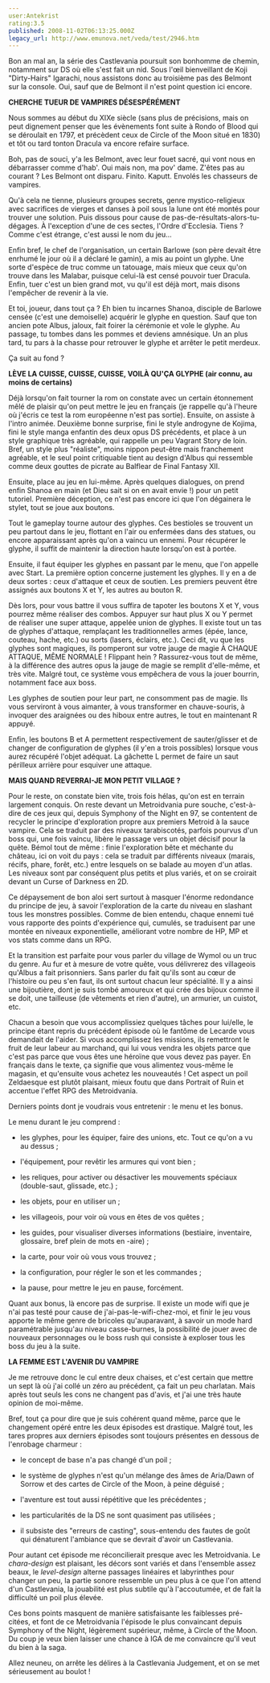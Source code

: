 ```yaml
---
user:Antekrist
rating:3.5
published: 2008-11-02T06:13:25.000Z
legacy_url: http://www.emunova.net/veda/test/2946.htm
---
```

Bon an mal an, la série des Castlevania poursuit son bonhomme de chemin, notamment sur DS où elle s'est fait un nid. Sous l'œil bienveillant de Koji "Dirty-Hairs" Igarachi, nous assistons donc au troisième pas des Belmont sur la console. Oui, sauf que de Belmont il n'est point question ici encore.  

  

**CHERCHE TUEUR DE VAMPIRES DÉSESPÉRÉMENT**  

Nous sommes au début du XIXe siècle (sans plus de précisions, mais on peut dignement penser que les évènements font suite à Rondo of Blood qui se déroulait en 1797, et précèdent ceux de Circle of the Moon situé en 1830) et tôt ou tard tonton Dracula va encore refaire surface.  

Boh, pas de souci, y'a les Belmont, avec leur fouet sacré, qui vont nous en débarrasser comme d'hab'. Oui mais non, ma pov' dame. Z'êtes pas au courant ? Les Belmont ont disparu. Finito. Kaputt. Envolés les chasseurs de vampires.  

Qu'à cela ne tienne, plusieurs groupes secrets, genre mystico-religieux avec sacrifices de vierges et danses à poil sous la lune ont été montés pour trouver une solution. Puis dissous pour cause de pas-de-résultats-alors-tu-dégages. À l'exception d'une de ces sectes, l'Ordre d'Ecclesia. Tiens ? Comme c'est étrange, c'est aussi le nom du jeu...  

  

Enfin bref, le chef de l'organisation, un certain Barlowe (son père devait être enrhumé le jour où il a déclaré le gamin), a mis au point un glyphe. Une sorte d'espèce de truc comme un tatouage, mais mieux que ceux qu'on trouve dans les Malabar, puisque celui-là est censé pouvoir tuer Dracula. Enfin, tuer c'est un bien grand mot, vu qu'il est déjà mort, mais disons l'empêcher de revenir à la vie.  

Et toi, joueur, dans tout ça ? Eh bien tu incarnes Shanoa, disciple de Barlowe censée (c'est une demoiselle) acquérir le glyphe en question. Sauf que ton ancien pote Albus, jaloux, fait foirer la cérémonie et vole le glyphe. Au passage, tu tombes dans les pommes et deviens amnésique. Un an plus tard, tu pars à la chasse pour retrouver le glyphe et arrêter le petit merdeux.  

Ça suit au fond ?  

  

**LÈVE LA CUISSE, CUISSE, CUISSE, VOILÀ QU'ÇA GLYPHE (air connu, au moins de certains)**  

Déjà lorsqu'on fait tourner la rom on constate avec un certain étonnement mêlé de plaisir qu'on peut mettre le jeu en français (je rappelle qu'à l'heure où j'écris ce test la rom européenne n'est pas sortie). Ensuite, on assiste à l'intro animée. Deuxième bonne surprise, fini le style androgyne de Kojima, fini le style manga enfantin des deux opus DS précédents, et place à un style graphique très agréable, qui rappelle un peu Vagrant Story de loin. Bref, un style plus "réaliste", moins nippon peut-être mais franchement agréable, et le seul point critiquable tient au design d'Albus qui ressemble comme deux gouttes de picrate au Balflear de Final Fantasy XII.  

  

Ensuite, place au jeu en lui-même. Après quelques dialogues, on prend enfin Shanoa en main (et Dieu sait si on en avait envie !) pour un petit tutoriel. Première déception, ce n'est pas encore ici que l'on dégainera le stylet, tout se joue aux boutons.   

Tout le gameplay tourne autour des glyphes. Ces bestioles se trouvent un peu partout dans le jeu, flottant en l'air ou enfermées dans des statues, ou encore apparaissant après qu'on a vaincu un ennemi. Pour récupérer le glyphe, il suffit de maintenir la direction haute lorsqu'on est à portée.  

Ensuite, il faut équiper les glyphes en passant par le menu, que l'on appelle avec Start. La première option concerne justement les glyphes. Il y en a de deux sortes : ceux d'attaque et ceux de soutien. Les premiers peuvent être assignés aux boutons X et Y, les autres au bouton R.  

Dès lors, pour vous battre il vous suffira de tapoter les boutons X et Y, vous pourrez même réaliser des combos. Appuyer sur haut plus X ou Y permet de réaliser une super attaque, appelée union de glyphes. Il existe tout un tas de glyphes d'attaque, remplaçant les traditionnelles armes (épée, lance, couteau, hache, etc.) ou sorts (lasers, éclairs, etc.). Ceci dit, vu que les glyphes sont magiques, ils pomperont sur votre jauge de magie À CHAQUE ATTAQUE, MÊME NORMALE ! Flippant hein ? Rassurez-vous tout de même, à la différence des autres opus la jauge de magie se remplit d'elle-même, et très vite. Malgré tout, ce système vous empêchera de vous la jouer bourrin, notamment face aux boss.  

Les glyphes de soutien pour leur part, ne consomment pas de magie. Ils vous serviront à vous aimanter, à vous transformer en chauve-souris, à invoquer des araignées ou des hiboux entre autres, le tout en maintenant R appuyé.  

Enfin, les boutons B et A permettent respectivement de sauter/glisser et de changer de configuration de glyphes (il y'en a trois possibles) lorsque vous aurez récupéré l'objet adéquat. La gâchette L permet de faire un saut périlleux arrière pour esquiver une attaque.  

  

**MAIS QUAND REVERRAI-JE MON PETIT VILLAGE ?**  

Pour le reste, on constate bien vite, trois fois hélas, qu'on est en terrain largement conquis. On reste devant un Metroidvania pure souche, c'est-à-dire de ces jeux qui, depuis Symphony of the Night en 97, se contentent de recycler le principe d'exploration propre aux premiers Metroid à la sauce vampire. Cela se traduit par des niveaux tarabiscotés, parfois pourvus d'un boss qui, une fois vaincu, libère le passage vers un objet décisif pour la quête. Bémol tout de même : finie l'exploration bête et méchante du château, ici on voit du pays : cela se traduit par différents niveaux (marais, récifs, phare, forêt, etc.) entre lesquels on se balade au moyen d'un atlas. Les niveaux sont par conséquent plus petits et plus variés, et on se croirait devant un Curse of Darkness en 2D.  

Ce dépaysement de bon aloi sert surtout à masquer l'énorme redondance du principe de jeu, à savoir l'exploration de la carte du niveau en slashant tous les monstres possibles. Comme de bien entendu, chaque ennemi tué vous rapporte des points d'expérience qui, cumulés, se traduisent par une montée en niveaux exponentielle, améliorant votre nombre de HP, MP et vos stats comme dans un RPG.  

  

Et la transition est parfaite pour vous parler du village de Wymol ou un truc du genre. Au fur et à mesure de votre quête, vous délivrerez des villageois qu'Albus a fait prisonniers. Sans parler du fait qu'ils sont au cœur de l'histoire ou peu s'en faut, ils ont surtout chacun leur spécialité. Il y a ainsi une bijoutière, dont je suis tombé amoureux et qui crée des bijoux comme il se doit, une tailleuse (de vêtements et rien d'autre), un armurier, un cuistot, etc.  

Chacun a besoin que vous accomplissiez quelques tâches pour lui/elle, le principe étant repris du précédent épisode où le fantôme de Lecarde vous demandait de l'aider. Si vous accomplissez les missions, ils remettront le fruit de leur labeur au marchand, qui lui vous vendra les objets parce que c'est pas parce que vous êtes une héroïne que vous devez pas payer. En français dans le texte, ça signifie que vous alimentez vous-même le magasin, et qu'ensuite vous achetez les nouveautés ! Cet aspect un poil Zeldaesque est plutôt plaisant, mieux foutu que dans Portrait of Ruin et accentue l'effet RPG des Metroidvania.  

  

Derniers points dont je voudrais vous entretenir : le menu et les bonus.  

Le menu durant le jeu comprend :   

- les glyphes, pour les équiper, faire des unions, etc. Tout ce qu'on a vu au dessus ;  

- l'équipement, pour revêtir les armures qui vont bien ;  

- les reliques, pour activer ou désactiver les mouvements spéciaux (double-saut, glissade, etc.) ;  

- les objets, pour en utiliser un ;  

- les villageois, pour voir où vous en êtes de vos quêtes ;  

- les guides, pour visualiser diverses informations (bestiaire, inventaire, glossaire, bref plein de mots en -aire) ;  

- la carte, pour voir où vous vous trouvez ;  

- la configuration, pour régler le son et les commandes ;  

- la pause, pour mettre le jeu en pause, forcément.  

  

Quant aux bonus, là encore pas de surprise. Il existe un mode wifi que je n'ai pas testé pour cause de j'ai-pas-le-wifi-chez-moi, et finir le jeu vous apporte le même genre de bricoles qu'auparavant, à savoir un mode hard paramétrable jusqu'au niveau casse-burnes, la possibilité de jouer avec de nouveaux personnages ou le boss rush qui consiste à exploser tous les boss du jeu à la suite.  

  

**LA FEMME EST L'AVENIR DU VAMPIRE**  

Je me retrouve donc le cul entre deux chaises, et c'est certain que mettre un sept là où j'ai collé un zéro au précédent, ça fait un peu charlatan. Mais après tout seuls les cons ne changent pas d'avis, et j'ai une très haute opinion de moi-même.  

Bref, tout ça pour dire que je suis cohérent quand même, parce que le changement opéré entre les deux épisodes est drastique. Malgré tout, les tares propres aux derniers épisodes sont toujours présentes en dessous de l'enrobage charmeur :   

- le concept de base n'a pas changé d'un poil ;  

- le système de glyphes n'est qu'un mélange des âmes de Aria/Dawn of Sorrow et des cartes de Circle of the Moon, à peine déguisé ;  

- l'aventure est tout aussi répétitive que les précédentes ;  

- les particularités de la DS ne sont quasiment pas utilisées ;  

- il subsiste des "erreurs de casting", sous-entendu des fautes de goût qui dénaturent l'ambiance que se devrait d'avoir un Castlevania.  

  

Pour autant cet épisode me réconcilierait presque avec les Metroidvania. Le _chara-design_ est plaisant, les décors sont variés et dans l'ensemble assez beaux, le _level-design_ alterne passages linéaires et labyrinthes pour changer un peu, la partie sonore ressemble un peu plus à ce que l'on attend d'un Castlevania, la jouabilité est plus subtile qu'à l'accoutumée, et de fait la difficulté un poil plus élevée.  

Ces bons points masquent de manière satisfaisante les faiblesses pré-citées, et font de ce Metroidvania l'épisode le plus convaincant depuis Symphony of the Night, légèrement supérieur, même, à Circle of the Moon. Du coup je veux bien laisser une chance à IGA de me convaincre qu'il veut du bien à la saga.  

Allez neuneu, on arrête les délires à la Castlevania Judgement, et on se met sérieusement au boulot !